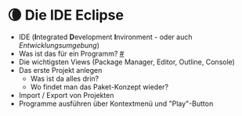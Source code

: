 # :waning_crescent_moon: Die IDE Eclipse

- IDE (**I**ntegrated **D**evelopment **I**nvironment - oder auch _Entwicklungsumgebung_)
-   Was ist das für ein Programm? [#](https://de.wikibooks.org/wiki/Java_Standard:_Einrichten_der_Programmierumgebung#Eclipse)
-   Die wichtigsten Views (Package Manager, Editor, Outline, Console)
-   Das erste Projekt anlegen
    -   Was ist da alles drin?
    -   Wo findet man das Paket-Konzept wieder?
-   Import / Export von Projekten
-   Programme ausführen über Kontextmenü und "Play"-Button